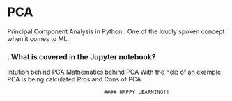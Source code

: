 # PCA
Principal Component Analysis in Python :
One of the loudly spoken concept when it comes to ML. 

### .  What is covered in the Jupyter notebook?

Intution behind PCA
Mathematics behind PCA
With the help of an example PCA is being calculated
Pros and Cons of PCA

                                   #### HAPPY LEARNING!!
